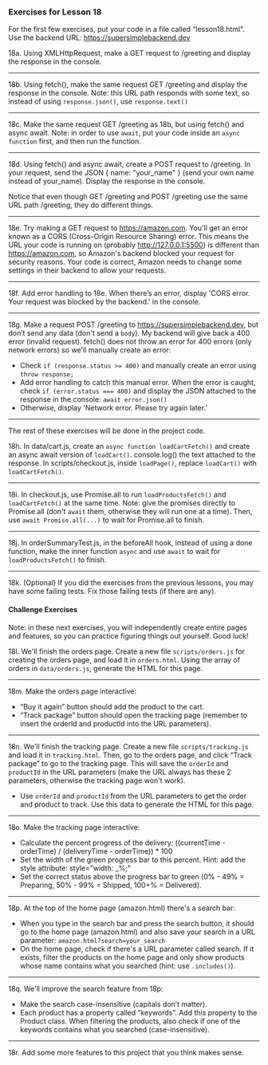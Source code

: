 ### Exercises for Lesson 18

For the first few exercises, put your code in a file called “lesson18.html".
Use the backend URL: https://supersimplebackend.dev

18a. Using XMLHttpRequest, make a GET request to /greeting and display
the response in the console.

<hr>

18b. Using fetch(), make the same request GET /greeting and display the response in the console. Note: this URL path responds with some text, so instead of using `response.json()`, use `response.text()`

<hr>

18c. Make the same request GET /greeting as 18b, but using fetch() and async await. Note: in order to use `await`, put your code inside an `async function` first, and then run the function.

<hr>

18d. Using fetch() and async await, create a POST request to /greeting. In your request, send the JSON { name: "your_name" } (send your own name instead of your_name). Display the response in the console.

Notice that even though GET /greeting and POST /greeting use the same URL path /greeting, they do different things.

<hr>

18e. Try making a GET request to https://amazon.com. You'll get an error known as a CORS (Cross-Origin Resource Sharing) error. This means the URL your code is running on (probably http://127.0.0.1:5500) is different than https://amazon.com, so Amazon's backend blocked your request for security reasons. Your code is correct, Amazon needs to change some settings in their backend to allow your requests.

<hr>

18f. Add error handling to 18e. When there’s an error, display 'CORS error. Your request was blocked by the backend.' in the console.

<hr>

18g. Make a request POST /greeting to https://supersimplebackend.dev, but don’t send any data (don't send a `body`). My backend will give back a 400 error (invalid request). fetch() does not throw an error for 400 errors (only network errors) so we'll manually create an error:
+ Check `if (response.status >= 400)` and manually create an error using `throw response;`
+ Add error handling to catch this manual error. When the error is caught, check `if (error.status === 400)` and display the JSON attached to the response in the console: `await error.json()`
+ Otherwise, display 'Network error. Please try again later.’

<hr>

The rest of these exercises will be done in the project code.

18h. In data/cart.js, create an `async function loadCartFetch()` and create an async await version of `loadCart()`. console.log() the text attached to the response. In scripts/checkout.js, inside `loadPage()`, replace `loadCart()` with `loadCartFetch()`.

<hr>

18i. In checkout.js, use Promise.all to run `loadProductsFetch()` and `loadCartFetch()` at the same time. Note: give the promises directly to Promise.all (don't `await` them, otherwise they will run one at a time). Then, use `await Promise.all(...)` to wait for Promise.all to finish.

<hr>

18j. In orderSummaryTest.js, in the beforeAll hook, instead of using a done function, make the inner function `async` and use `await` to wait for `loadProductsFetch()` to finish.

<hr>

18k. (Optional) If you did the exercises from the previous lessons, you may
have some failing tests. Fix those failing tests (if there are any).

#### Challenge Exercises

Note: in these next exercises, you will independently create entire pages
and features, so you can practice figuring things out yourself. Good luck!

18l. We'll finish the orders page. Create a new file `scripts/orders.js` for creating the orders page, and load it in `orders.html`. Using the array of orders in `data/orders.js`, generate the HTML for this page.

<hr>

18m. Make the orders page interactive:
+ “Buy it again” button should add the product to the cart.
+ “Track package” button should open the tracking page (remember to insert the orderld and productld into the URL parameters).

<hr>

18n. We'll finish the tracking page. Create a new file `scripts/tracking.js` and load it in `tracking.html`. Then, go to the orders page, and click “Track package” to go to the tracking page. This will save the `orderId`
and `productId` in the URL parameters (make the URL always has these 2 parameters, otherwise the tracking page won't work).
+ Use `orderId` and `productId` from the URL parameters to get the order and product to track. Use this data to generate the HTML for this page.

<hr>

18o. Make the tracking page interactive:
+ Calculate the percent progress of the delivery:
((currentTime - orderTime) / (deliveryTime - orderTime)) * 100
+ Set the width of the green progress bar to this percent. 
Hint: add the style attribute: style="width: _%;"
+ Set the correct status above the progress bar to green (0% - 49% = Preparing, 50% - 99% = Shipped, 100+% = Delivered).

<hr>

18p. At the top of the home page (amazon.html) there's a search bar:

+ When you type in the search bar and press the search button, it should go to the home page (amazon.html) and also save your search in a URL parameter: `amazon.html?search=your_search`
+ On the home page, check if there's a URL parameter called search. If it exists, filter the products on the home page and only show products whose name contains what you searched (hint: use `.includes()`).

<hr>

18q. We'll improve the search feature from 18p:
+ Make the search case-insensitive (capitals don’t matter).
+ Each product has a property called “keywords”. Add this property to the Product class. When filtering the products, also check if one of the keywords contains what you searched (case-insensitive).

<hr>

18r. Add some more features to this project that you think makes sense.

